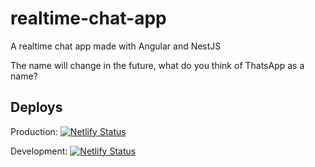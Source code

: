 # realtime-chat-app
A realtime chat app made with Angular and NestJS

The name will change in the future, what do you think of ThatsApp as a name?

## Deploys
Production: [![Netlify Status](https://api.netlify.com/api/v1/badges/7fa828ba-dcdd-40ab-a3b3-26b9f04cab74/deploy-status?branch=prod)](https://app.netlify.com/sites/floyds-messenger/deploys)

Development: [![Netlify Status](https://api.netlify.com/api/v1/badges/7fa828ba-dcdd-40ab-a3b3-26b9f04cab74/deploy-status?branch=main)](https://app.netlify.com/sites/floyds-messenger/deploys)

